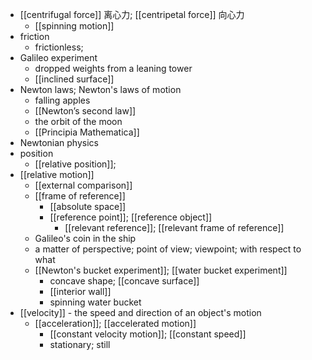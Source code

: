 - [[centrifugal force]] 离心力; [[centripetal force]] 向心力
    - [[spinning motion]]
- friction
    - frictionless;
- Galileo experiment
    - dropped weights from a leaning tower
    - [[inclined surface]]
- Newton laws; Newton's laws of motion
    - falling apples
    - [[Newton’s second law]]
    - the orbit of the moon
    - [[Principia Mathematica]]
- Newtonian physics
- position
    - [[relative position]];
- [[relative motion]]
    - [[external comparison]]
    - [[frame of reference]]
        - [[absolute space]]
        - [[reference point]]; [[reference object]]
            - [[relevant reference]]; [[relevant frame of reference]]
    - Galileo's coin in the ship
    - a matter of perspective; point of view; viewpoint; with respect to what
    - [[Newton's bucket experiment]]; [[water bucket experiment]]
        - concave shape; [[concave surface]]
        - [[interior wall]]
        - spinning water bucket
- [[velocity]] - the speed and direction of an object's motion
    - [[acceleration]]; [[accelerated motion]]
        - [[constant velocity motion]]; [[constant speed]]
        - stationary; still
